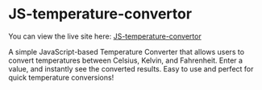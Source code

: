 # JS-temperature-convertor

You can view the live site here: [JS-temperature-convertor](https://js-temperature-convertor.onrender.com/)

A simple JavaScript-based Temperature Converter that allows users to convert temperatures between Celsius, Kelvin, and Fahrenheit. Enter a value, and instantly see the converted results. Easy to use and perfect for quick temperature conversions!
